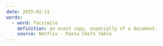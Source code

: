 ```yaml
---
date: 2025-02-11
words:
  - word: facsimile
    definition: an exact copy, especially of a document.
    source: Netflix - Pasta Chefs Table
---
```

